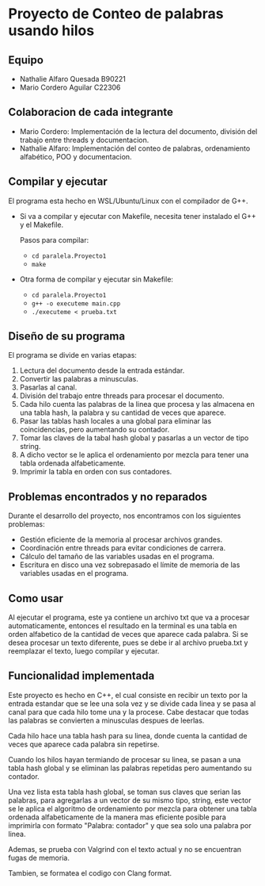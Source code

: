 # Proyecto de Conteo de palabras usando hilos



## Equipo
- Nathalie Alfaro Quesada B90221
- Mario Cordero Aguilar C22306




## Colaboracion de cada integrante
- Mario Cordero: Implementación de la lectura del documento, división del trabajo entre threads y documentacion.
- Nathalie Alfaro: Implementación del conteo de palabras, ordenamiento alfabético, POO y documentacion.



## Compilar y ejecutar

El programa esta hecho en WSL/Ubuntu/Linux con el compilador de G++.

- Si va a compilar y ejecutar con Makefile, necesita tener instalado el G++ y el Makefile.

    Pasos para compilar: 
    - `cd paralela.Proyecto1`
    - `make`

- Otra forma de compilar y ejecutar sin Makefile:
    - `cd paralela.Proyecto1`
    - `g++ -o executeme main.cpp`
    - `./executeme < prueba.txt`



## Diseño de su programa

El programa se divide en varias etapas:

1. Lectura del documento desde la entrada estándar.
2. Convertir las palabras a minusculas.
3. Pasarlas al canal.
4. División del trabajo entre threads para procesar el documento.
5. Cada hilo cuenta las palabras de la linea que procesa y las almacena en una tabla hash, la palabra y su cantidad de veces que aparece.
6. Pasar las tablas hash locales a una global para eliminar las coincidencias, pero aumentando su contador.
7. Tomar las claves de la tabal hash global y pasarlas a un vector de tipo string.
8. A dicho vector se le aplica el ordenamiento por mezcla para tener una tabla ordenada alfabeticamente.
9. Imprimir la tabla en orden con sus contadores.



## Problemas encontrados y no reparados

Durante el desarrollo del proyecto, nos encontramos con los siguientes problemas:

- Gestión eficiente de la memoria al procesar archivos grandes.
- Coordinación entre threads para evitar condiciones de carrera.
- Cálculo del tamaño de las variables usadas en el programa.
- Escritura en disco una vez sobrepasado el límite de memoria de las variables usadas en el programa.



## Como usar

Al ejecutar el programa, este ya contiene un archivo txt que va a procesar automaticamente, entonces el resultado en la terminal es una tabla en orden alfabetico de la cantidad de veces que aparece cada palabra. Si se desea procesar un texto diferente, pues se debe ir al archivo prueba.txt y reemplazar el texto, luego compilar y ejecutar.



## Funcionalidad implementada

Este proyecto es hecho en C++, el cual consiste en recibir un texto por la entrada estandar que se lee una sola vez y se divide cada linea y se pasa al canal para que cada hilo tome una y la procese. Cabe destacar que todas las palabras se convierten a minusculas despues de leerlas.

Cada hilo hace una tabla hash para su linea, donde cuenta la cantidad de veces que aparece cada palabra sin repetirse.

Cuando los hilos hayan termiando de procesar su linea, se pasan a una tabla hash global y se eliminan las palabras repetidas pero aumentando su contador.

Una vez lista esta tabla hash global, se toman sus claves que serian las palabras, para agregarlas a un vector de su mismo tipo, string, este vector se le aplica el algoritmo de ordenamiento por mezcla para obtener una tabla ordenada alfabeticamente de la manera mas eficiente posible para imprimirla con formato "Palabra: contador" y que sea solo una palabra por linea.

Ademas, se prueba con Valgrind con el texto actual y no se encuentran fugas de memoria.

Tambien, se formatea el codigo con Clang format.
